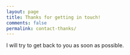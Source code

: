 ```yaml
---
layout: page
title: Thanks for getting in touch!
comments: false
permalink: contact-thanks/
---
```



I will try to get back to you as soon as possible.